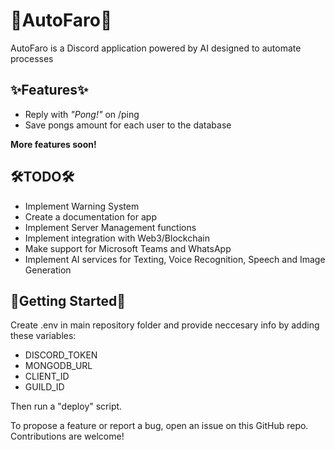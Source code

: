 # 🐶AutoFaro🐶

AutoFaro is a Discord application powered by AI designed to automate processes

## ✨Features✨

- Reply with *"Pong!"* on /ping
- Save pongs amount for each user to the database

**More features soon!**

## 🛠️TODO🛠️

- Implement Warning System
- Create a documentation for app
- Implement Server Management functions
- Implement integration with Web3/Blockchain
- Make support for Microsoft Teams and WhatsApp
- Implement AI services for Texting, Voice Recognition, Speech and Image Generation

## 🚀Getting Started🚀

Create .env in main repository folder and provide neccesary info by adding these variables:

* DISCORD_TOKEN
* MONGODB_URL
* CLIENT_ID
* GUILD_ID

Then run a "deploy" script.

To propose a feature or report a bug, open an issue on this GitHub repo. Contributions are welcome!

